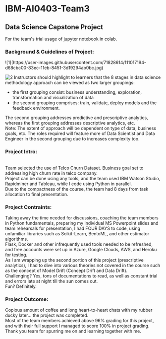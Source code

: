 # IBM-AI0403-Team3
<h2>Data Science Capstone Project</h2>

For the team's trial usage of jupyter notebook in colab.

<h3>Background & Guidelines of Project: </h3>
![1](https://user-images.githubusercontent.com/71828614/111017194-d68cbc00-83ec-11eb-8451-3d19294ab0bc.jpg)

![2](https://user-images.githubusercontent.com/71828614/111017204-e2787e00-83ec-11eb-9142-f0dfe5423149.jpg)
Instructors should highlight to learners that the 8 stages in data science methodology approach can be viewed as two larger groupings:
<ul>
<li>the first grouping consist: business understanding, exploration, transformation and visualization of data </li>
<li>the second grouping comprises: train, validate, deploy models and the feedback environment.</li></ul>
The second grouping addresses predictive and prescriptive analytics, whereas the first grouping addresses descriptive analytics, etc.<br>
Note: The extent of approach will be dependent on type of data, business goals, etc. The roles required will feature more of Data Scientist and Data Engineer in the second grouping due to increases complexity too.
<br>
<h3>Project Intro:</h3><br>
Team selected the use of Telco Churn Dataset. Business goal set to addressing high churn rate in telco company.<br>
Project can be done using any tools, and the team used IBM Watson Studio, Rapidminer and Tableau, while I code using Python in parallel. <br>
Due to the compactness of the course, the team had 8 days from task allocation to final presentation.<br>
<h3>Project Contraints:</h3>
Taking away the time needed for discussions, coaching the team members in Python fundamentals, preparing my individual MS Powerpoint slides and team rehearsals for presentation, I had FOUR DAYS to code, using unfamiliar libraries such as Scikit-Learn, BentoML, and other estimator algorithms. <br>
Flask, Docker and other infrequently used tools needed to be refreshed, and free accounts were set up in Azure, Google Clouds, AWS, and Heroku for testing.<br>
As I am wrapping up the second portion of this project (prescriptive analytics), I had to dive into various theories not covered in the course such as the concept of Model Drift (Concept Drift and Data Drift).<br>
Challenging? Yes, tons of documentations to read, as well as constant trial and errors late at night till the sun comes out.<br>
Fun? Definitely.<br>
<h3>Project Outcome:</h3>
Copious amount of coffee and long heart-to-heart chats with my rubber ducky later... the project was completed.<br> 
Most of the team members achieved above 96% grading for this project, and with their full support I managed to score 100% in project grading.<br>
Thank you team for spurring me on and learning together with me.
